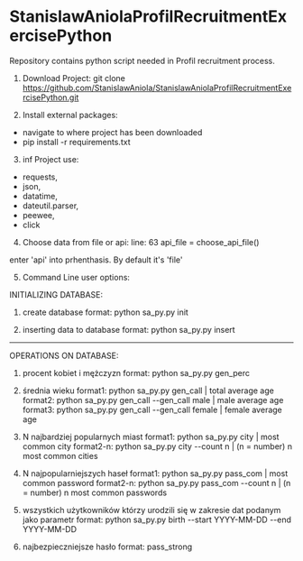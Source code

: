 # StanislawAniolaProfilRecruitmentExercisePython
Repository contains python script needed in Profil recruitment process.

1. Download Project:
git clone https://github.com/StanislawAniola/StanislawAniolaProfilRecruitmentExercisePython.git

2. Install external packages:
- navigate to where project has been downloaded
- pip install -r requirements.txt

3. inf
Project use:
- requests,
- json,
- datatime,
- dateutil.parser,
- peewee,
- click

4. Choose data from file or api:
line: 63
api_file = choose_api_file()

enter 'api' into prhenthasis. By default it's 'file'

5. Command Line user options:

INITIALIZING DATABASE:
1. create database
format: python sa_py.py init

2. inserting data to database
format: python sa_py.py insert
__________________________________

OPERATIONS ON DATABASE:
1. procent kobiet i mężczyzn
format: python sa_py.py gen_perc

2. średnia wieku
format1: python sa_py.py gen_call | total average age
format2: python sa_py.py gen_call --gen_call male | male average age
format3: python sa_py.py gen_call --gen_call female | female average age

3. N najbardziej popularnych miast
format1: python sa_py.py city | most common city
format2-n: python sa_py.py city --count n | (n = number) n most common cities

4. N najpopularniejszych haseł
format1: python sa_py.py pass_com | most common password
format2-n: python sa_py.py pass_com --count n | (n = number) n most common passwords

5. wszystkich użytkowników którzy urodzili się w zakresie dat podanym jako parametr
format: python sa_py.py birth --start YYYY-MM-DD --end YYYY-MM-DD

6. najbezpieczniejsze hasło
format: pass_strong

